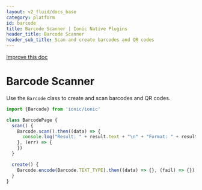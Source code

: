 ```yaml
---
layout: v2_fluid/docs_base
category: platform
id: barcode
title: Barcode Scanner | Ionic Native Plugins
header_title: Barcode Scanner
header_sub_title: Scan and create barcodes and QR codes
---
```

<div class="improve-docs">
  <a href='https://github.com/driftyco/ionic-site/edit/ionic2/docs/v2/platform/barcode/index.md'>
    Improve this doc
  </a>
</div>

<h1 class="title">Barcode Scanner</h1>

Use the `Barcode` class to create and scan barcodes and QR codes.

```javascript
import {Barcode} from 'ionic/ionic'

class BarcodePage {
  scan() {
    Barcode.scan().then((data) => {
      console.log("Result: " + result.text + "\n" + "Format: " + result.format + "\n" + "Cancelled: " + result.cancelled);
    }, (err) => {
    })
  }

  create() {
    Barcode.encode(Barcode.TEXT_TYPE).then((data) => {}, (fail) => {});
  }
}
```
